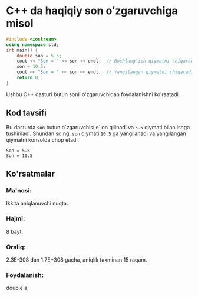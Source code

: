 # C++ da haqiqiy son oʻzgaruvchiga misol
```cpp
#include <iostream>
using namespace std;
int main() {
    double son = 5.5;
    cout << "Son = " << son << endl;  // Boshlang'ich qiymatni chiqaradi
    son = 10.5;
    cout << "Son = " << son << endl;  // Yangilangan qiymatni chiqaradi
    return 0;
}
```
Ushbu C++ dasturi butun sonli o'zgaruvchidan foydalanishni ko'rsatadi.
## Kod tavsifi
Bu dasturda `son` butun o\`zgaruvchisi e\`lon qilinadi va `5.5` qiymati bilan ishga tushiriladi.
Shundan so'ng, `son` qiymati `10.5` ga yangilanadi va yangilangan qiymatni konsolda chop etadi.
```console
Son = 5.5
Son = 10.5
```
## Ko'rsatmalar
### Ma'nosi:
Ikkita aniqlanuvchi nuqta.
### Hajmi:
8 bayt.
### Oraliq:
2.3E-308 dan 1.7E+308 gacha, aniqlik taxminan 15 raqam.
### Foydalanish:
double a;
